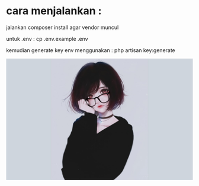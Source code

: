 # cara menjalankan : 
<p>jalankan composer install agar vendor muncul</p>
<p>untuk .env : cp .env.example .env</p>
<p>kemudian generate key env menggunakan : php artisan key:generate</p>
<img src="public/img/wallpaper1.png" class="fixed top-0 left-0 w-full h-full object-cover">